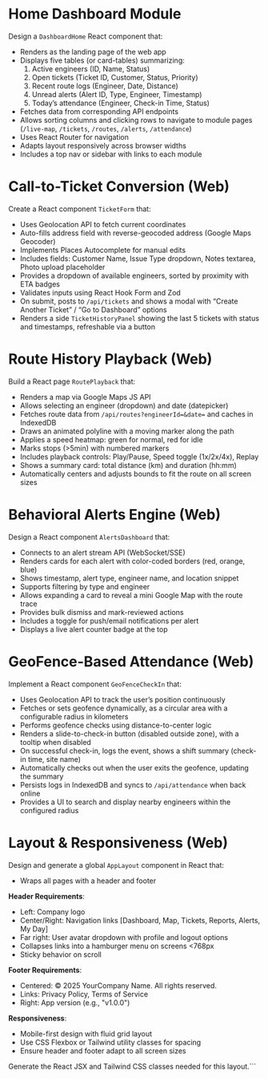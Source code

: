 # Home Dashboard Module

Design a `DashboardHome` React component that:
- Renders as the landing page of the web app
- Displays five tables (or card-tables) summarizing:
  1. Active engineers (ID, Name, Status)
  2. Open tickets (Ticket ID, Customer, Status, Priority)
  3. Recent route logs (Engineer, Date, Distance)
  4. Unread alerts (Alert ID, Type, Engineer, Timestamp)
  5. Today’s attendance (Engineer, Check-in Time, Status)
- Fetches data from corresponding API endpoints
- Allows sorting columns and clicking rows to navigate to module pages (`/live-map`, `/tickets`, `/routes`, `/alerts`, `/attendance`)
- Uses React Router for navigation
- Adapts layout responsively across browser widths
- Includes a top nav or sidebar with links to each module


# Call-to-Ticket Conversion (Web)

Create a React component `TicketForm` that:
- Uses Geolocation API to fetch current coordinates
- Auto-fills address field with reverse-geocoded address (Google Maps Geocoder)
- Implements Places Autocomplete for manual edits
- Includes fields: Customer Name, Issue Type dropdown, Notes textarea, Photo upload placeholder
- Provides a dropdown of available engineers, sorted by proximity with ETA badges
- Validates inputs using React Hook Form and Zod
- On submit, posts to `/api/tickets` and shows a modal with “Create Another Ticket” / “Go to Dashboard” options
- Renders a side `TicketHistoryPanel` showing the last 5 tickets with status and timestamps, refreshable via a button

# Route History Playback (Web)

Build a React page `RoutePlayback` that:
- Renders a map via Google Maps JS API
- Allows selecting an engineer (dropdown) and date (datepicker)
- Fetches route data from `/api/routes?engineerId=&date=` and caches in IndexedDB
- Draws an animated polyline with a moving marker along the path
- Applies a speed heatmap: green for normal, red for idle
- Marks stops (>5min) with numbered markers
- Includes playback controls: Play/Pause, Speed toggle (1x/2x/4x), Replay
- Shows a summary card: total distance (km) and duration (hh:mm)
- Automatically centers and adjusts bounds to fit the route on all screen sizes

# Behavioral Alerts Engine (Web)

Design a React component `AlertsDashboard` that:
- Connects to an alert stream API (WebSocket/SSE)
- Renders cards for each alert with color-coded borders (red, orange, blue)
- Shows timestamp, alert type, engineer name, and location snippet
- Supports filtering by type and engineer
- Allows expanding a card to reveal a mini Google Map with the route trace
- Provides bulk dismiss and mark-reviewed actions
- Includes a toggle for push/email notifications per alert
- Displays a live alert counter badge at the top

# GeoFence-Based Attendance (Web)

Implement a React component `GeoFenceCheckIn` that:
- Uses Geolocation API to track the user’s position continuously
- Fetches or sets geofence dynamically, as a circular area with a configurable radius in kilometers
- Performs geofence checks using distance-to-center logic
- Renders a slide-to-check-in button (disabled outside zone), with a tooltip when disabled
- On successful check-in, logs the event, shows a shift summary (check-in time, site name)
- Automatically checks out when the user exits the geofence, updating the summary
- Persists logs in IndexedDB and syncs to `/api/attendance` when back online
- Provides a UI to search and display nearby engineers within the configured radius

# Layout & Responsiveness (Web)

Design and generate a global `AppLayout` component in React that:
- Wraps all pages with a header and footer

**Header Requirements**:
- Left: Company logo
- Center/Right: Navigation links [Dashboard, Map, Tickets, Reports, Alerts, My Day]
- Far right: User avatar dropdown with profile and logout options
- Collapses links into a hamburger menu on screens <768px
- Sticky behavior on scroll

**Footer Requirements**:
- Centered: © 2025 YourCompany Name. All rights reserved.
- Links: Privacy Policy, Terms of Service
- Right: App version (e.g., "v1.0.0")

**Responsiveness**:
- Mobile-first design with fluid grid layout
- Use CSS Flexbox or Tailwind utility classes for spacing
- Ensure header and footer adapt to all screen sizes

Generate the React JSX and Tailwind CSS classes needed for this layout.```
